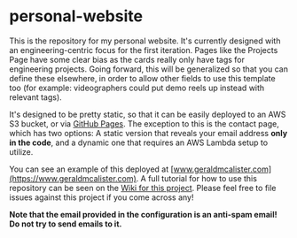 # personal-website
This is the repository for my personal website. It's currently designed with an engineering-centric focus for the first iteration. Pages like the Projects Page have some clear bias as the cards really only have tags for engineering projects. Going forward, this will be generalized so that you can define these elsewhere, in order to allow other fields to use this template too (for example: videographers could put demo reels up instead with relevant tags).

It's designed to be pretty static, so that it can be easily deployed to an AWS S3 bucket, or via [GitHub Pages](https://pages.github.com/). The exception to this is the contact page, which has two options: A static version that reveals your email address **only in the code**, and a dynamic one that requires an AWS Lambda setup to utilize.

You can see an example of this deployed at [www.geraldmcalister.com](https://www.geraldmcalister.com). A full tutorial for how to use this repository can be seen on the [Wiki for this project](https://github.com/GEMISIS/personal-website/wiki). Please feel free to file issues against this project if you come across any!

**Note that the email provided in the configuration is an anti-spam email! Do not try to send emails to it.**
